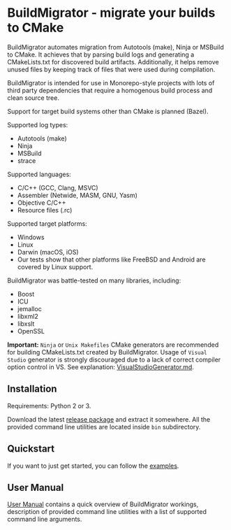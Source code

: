 # BuildMigrator - migrate your builds to CMake

BuildMigrator automates migration from Autotools (make), Ninja or MSBuild
to CMake. It achieves that by parsing build logs and generating a CMakeLists.txt
for discovered build artifacts. Additionally, it helps remove unused files
by keeping track of files that were used during compilation.

BuildMigrator is intended for use in Monorepo-style projects with lots of
third party dependencies that require a homogenous build process and clean
source tree.

Support for target build systems other than CMake is planned (Bazel).

Supported log types:

- Autotools (make)
- Ninja
- MSBuild
- strace

Supported languages:

- C/C++ (GCC, Clang, MSVC)
- Assembler (Netwide, MASM, GNU, Yasm)
- Objective C/C++
- Resource files (.rc)

Supported target platforms:

- Windows
- Linux
- Darwin (macOS, iOS)
- Our tests show that other platforms like FreeBSD and Android are covered by Linux support.

BuildMigrator was battle-tested on many libraries, including:

- Boost
- ICU
- jemalloc
- libxml2
- libxslt
- OpenSSL

**Important:** `Ninja` or `Unix Makefiles` CMake generators are recommended for building
CMakeLists.txt created by BuildMigrator.
Usage of `Visual Studio` generator is strongly discouraged due to a lack of correct compiler
option control in VS. See explanation: [VisualStudioGenerator.md](docs/VisualStudioGenerator.md).

## Installation

Requirements: Python 2 or 3.

Download the latest [release package](https://github.com/KasperskyLab/BuildMigrator/releases) and extract it somewhere.
All the provided command line utilities are located inside `bin` subdirectory.

## Quickstart

If you want to just get started, you can follow the [examples](/docs/Examples.md).

## User Manual

[User Manual](/docs/UserManual.md) contains a quick overview of BuildMigrator workings,
description of provided command line utilities with a list of supported command line arguments.
